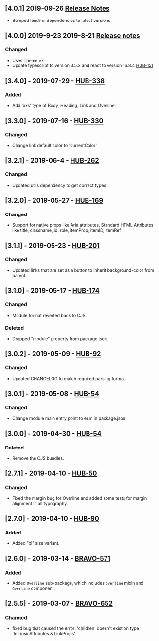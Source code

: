 ## [4.0.1] 2019-09-26 [Release Notes](https://creditandfinance.atlassian.net/wiki/spaces/HUB/pages/803930391/Upcoming+Major+Changes)
- Bumped lendi-ui dependencies to latest versions

## [4.0.0] 2019-9-23 2019-8-21 [Release notes](https://creditandfinance.atlassian.net/wiki/spaces/HUB/pages/803930391/Upcoming+Major+Changes)
### Changed
- Uses Theme v7
- Update typescript to version 3.5.2 and react to version 16.8.4 [HUB-151](https://creditandfinance.atlassian.net/browse/HUB-151)

## [3.4.0] - 2019-07-29 - [HUB-338](https://creditandfinance.atlassian.net/browse/HUB-338)
### Added
- Add 'xxs' type of Body, Heading, Link and Overline.

## [3.3.0] - 2019-07-16 - [HUB-330](https://creditandfinance.atlassian.net/browse/HUB-330)
### Changed
- Change link default color to 'currentColor'

## [3.2.1] - 2019-06-4 - [HUB-262](https://creditandfinance.atlassian.net/browse/HUB-262)
### Changed
- Updated utils dependency to get correct types

## [3.2.0] - 2019-05-27 - [HUB-169](https://creditandfinance.atlassian.net/browse/HUB-169)
### Changed
- Support for native props like Aria attributes, Standard HTML Attributes like title, classname, id, role, itemProp, itemID, itemRef

## [3.1.1] - 2019-05-23 - [HUB-201](https://creditandfinance.atlassian.net/browse/HUB-201)
### Changed
- Updated links that are set as a button to inherit background-color from parent.

## [3.1.0] - 2019-05-17 - [HUB-174](https://creditandfinance.atlassian.net/browse/HUB-174)
### Changed
- Module format reverted back to CJS.
### Deleted
- Dropped "module" property from package.json.

## [3.0.2] - 2019-05-09 - [HUB-92](https://creditandfinance.atlassian.net/browse/HUB-92)
### Changed
- Updated CHANGELOG to match required parsing format.

## [3.0.1] - 2019-05-08 - [HUB-54](https://creditandfinance.atlassian.net/browse/HUB-54)
### Changed
- Change module main entry point to esm in package.json

## [3.0.0] - 2019-04-30 - [HUB-54](https://creditandfinance.atlassian.net/browse/HUB-54)
### Deleted
- Remove the CJS bundles.

## [2.7.1] - 2019-04-10 - [HUB-50](https://creditandfinance.atlassian.net/browse/HUB-50)
### Changed
- Fixed the margin bug for Overline and added some tests for margin alignment in all typography.

## [2.7.0] - 2019-04-10 - [HUB-90](https://creditandfinance.atlassian.net/browse/HUB-90)
### Added
- Added "xl" size variant.

## [2.6.0] - 2019-03-14 - [BRAVO-571](https://creditandfinance.atlassian.net/browse/BRAVO-571)
### Added
- Added `Overline` sub-package, which includes `overline` mixin and `Overline` component.

## [2.5.5] - 2019-03-07 - [BRAVO-652](https://creditandfinance.atlassian.net/browse/BRAVO-652)
### Changed
- fixed bug that caused the error: 'children' doesn't exist on type 'IntrinsicAttributes & LinkProps'

